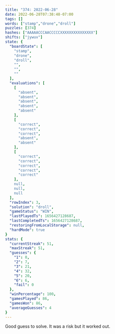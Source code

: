 ```yaml
---
title: "374: 2022-06-28"
date: 2022-06-28T07:38:48-07:00
tags: []
words: ["stamp","drone","droll"]
puzzles: [374]
hashes: ["AAAAACCCAACCCCCXXXXXXXXXXXXXXX"]
shifts: ["jywuv"]
state: {
  "boardState": [
    "stamp",
    "drone",
    "droll",
    "",
    "",
    ""
  ],
  "evaluations": [
    [
      "absent",
      "absent",
      "absent",
      "absent",
      "absent"
    ],
    [
      "correct",
      "correct",
      "correct",
      "absent",
      "absent"
    ],
    [
      "correct",
      "correct",
      "correct",
      "correct",
      "correct"
    ],
    null,
    null,
    null
  ],
  "rowIndex": 3,
  "solution": "droll",
  "gameStatus": "WIN",
  "lastPlayedTs": 1656427128687,
  "lastCompletedTs": 1656427128687,
  "restoringFromLocalStorage": null,
  "hardMode": true
}
stats: {
  "currentStreak": 51,
  "maxStreak": 51,
  "guesses": {
    "1": 0,
    "2": 7,
    "3": 21,
    "4": 32,
    "5": 20,
    "6": 6,
    "fail": 0
  },
  "winPercentage": 100,
  "gamesPlayed": 86,
  "gamesWon": 86,
  "averageGuesses": 4
}
---
```


<!-- more -->
Good guess to solve. It was a risk but it worked out. 
